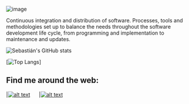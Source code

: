 ![image](https://user-images.githubusercontent.com/63010971/200120130-bb00e72a-0d50-4d02-9fe7-745c8b330728.png)

Continuous integration and distribution of software. Processes, tools and methodologies set up to balance the needs throughout the software development life cycle, from programming and implementation to maintenance and updates.

![Sebastián's GitHub stats](https://github-readme-stats.vercel.app/api?username=sebastiandevops&show_icons=true&theme=gruvbox)

<!-- <a href="https://github.com/sebasvalencia726">
  <img align="center" src="https://github-readme-stats.vercel.app/api/top-langs/?username=sebasvalencia726&layout=compact&theme=radical" />
</a> -->


[![Top Langs](https://github-readme-stats.vercel.app/api/top-langs/?username=sebastiandevops&hide=css,html&langs_count=10&layout=compact)]

<!-- Please don't remove this: Grab your social icons from https://github.com/carlsednaoui/gitsocial -->

<!-- display the social media buttons in your README -->

## Find me around the web:


|[![alt text][1.1]][1]&nbsp;&nbsp;&nbsp;&nbsp;&nbsp;&nbsp;|[![alt text][2.1]][2]

<!-- links to social media icons -->
<!-- no need to change these -->

<!-- icons with padding -->

[1.1]: https://user-images.githubusercontent.com/63010971/230437492-ad684c6a-4030-441c-ad65-038e6667005d.svg (linkedin)
[2.1]: https://user-images.githubusercontent.com/63010971/230436993-a0c45ac1-f92e-4cca-a929-cd42c80ab95d.svg (twitter)

<!-- links to your social media accounts -->
<!-- update these accordingly -->

[1]: https://www.linkedin.com/in/sebastianvalenciasierra/
[2]: https://twitter.com/ajinomano




<!-- Please don't remove this: Grab your social icons from https://github.com/carlsednaoui/gitsocial -->
